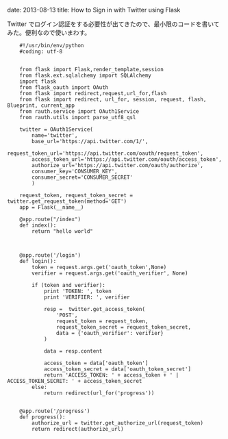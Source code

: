 date: 2013-08-13
title: How to Sign in with Twitter using Flask

Twitter でログイン認証をする必要性が出てきたので、最小限のコードを書いてみた。便利なので使いまわす。

		#!/usr/bin/env/python
		#coding: utf-8


		from flask import Flask,render_template,session
		from flask.ext.sqlalchemy import SQLAlchemy
		import flask
		from flask_oauth import OAuth
		from flask import redirect,request,url_for,flash
		from flask import redirect, url_for, session, request, flash, Blueprint, current_app
		from rauth.service import OAuth1Service
		from rauth.utils import parse_utf8_qsl

		twitter = OAuth1Service(
		    name='twitter',
		    base_url='https://api.twitter.com/1/',
		    request_token_url='https://api.twitter.com/oauth/request_token',
		    access_token_url='https://api.twitter.com/oauth/access_token',
		    authorize_url='https://api.twitter.com/oauth/authorize',
		    consumer_key='CONSUMER_KEY',
		    consumer_secret='CONSUMER_SECRET'
		    )

		request_token, request_token_secret = twitter.get_request_token(method='GET')
		app = Flask(__name__)

		@app.route("/index")
		def index():
		    return "hello world"



		@app.route('/login')
		def login():
		    token = request.args.get('oauth_token',None)
		    verifier = request.args.get('oauth_verifier', None)

		    if (token and verifier):
		        print 'TOKEN: ', token
		        print 'VERIFIER: ', verifier

		        resp =  twitter.get_access_token(
		            'POST',
		            request_token = request_token,
		            request_token_secret = request_token_secret,
		            data = {'oauth_verifier': verifier}
		        )

		        data = resp.content

		        access_token = data['oauth_token']
		        access_token_secret = data['oauth_token_secret']
		        return 'ACCESS_TOKEN: ' + access_token + ' | ACCESS_TOKEN_SECRET: ' + access_token_secret
		    else:
		        return redirect(url_for('progress'))


		@app.route('/progress')
		def progress():
		    authorize_url = twitter.get_authorize_url(request_token)
		    return redirect(authorize_url)
